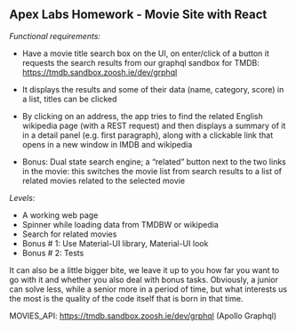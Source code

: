 ## Apex Labs Homework - Movie Site with React


_Functional requirements:_
- Have a movie title search box on the UI, on enter/click of a button it requests the search results from our graphql sandbox for TMDB: https://tmdb.sandbox.zoosh.ie/dev/grphql

- It displays the results and some of their data (name, category, score) in a list, titles can be clicked

- By clicking on an address, the app tries to find the related English wikipedia page (with a REST request) and then displays a summary of it in a detail panel (e.g. first paragraph), along with a clickable link that opens in a new window in IMDB and wikipedia

- Bonus: Dual state search engine; a “related” button next to the two links in the movie: this switches the movie list from search results to a list of related movies related to the selected movie

_Levels:_
+ A working web page
+ Spinner while loading data from TMDBW or wikipedia
+ Search for related movies
+ Bonus # 1: Use Material-UI library, Material-UI look
+ Bonus # 2: Tests


It can also be a little bigger bite, we leave it up to you how far you want to go with it and whether you also deal with bonus tasks. Obviously, a junior can solve less, while a senior more in a period of time, but what interests us the most is the quality of the code itself that is born in that time.

MOVIES_API: https://tmdb.sandbox.zoosh.ie/dev/grphql (Apollo Graphql)
